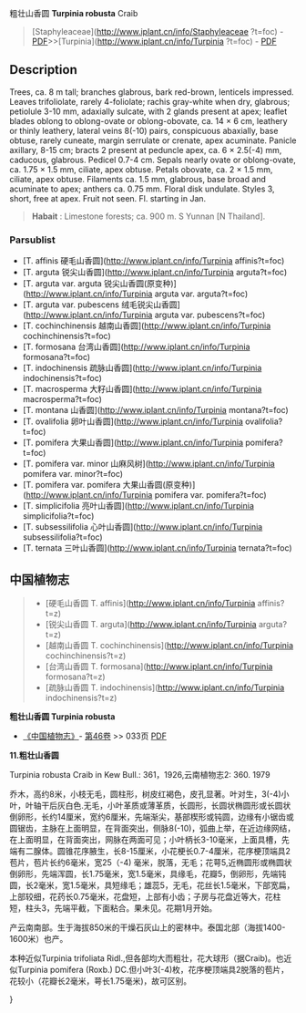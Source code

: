 粗壮山香圆 **Turpinia robusta** Craib

> [Staphyleaceae](http://www.iplant.cn/info/Staphyleaceae ?t=foc) - [PDF](http://iplant.cn/foc/pdf/Staphyleaceae.pdf)>>[Turpinia](http://www.iplant.cn/info/Turpinia ?t=foc) - [PDF](http://www.iplant.cn/foc/pdf/Turpinia.pdf)

## Description

Trees, ca. 8 m tall; branches glabrous, bark red-brown, lenticels impressed. Leaves trifoliolate, rarely 4-foliolate; rachis gray-white when dry, glabrous; petiolule 3-10 mm, adaxially sulcate, with 2 glands present at apex; leaflet blades oblong to oblong-ovate or oblong-obovate, ca. 14 × 6 cm, leathery or thinly leathery, lateral veins 8(-10) pairs, conspicuous abaxially, base obtuse, rarely cuneate, margin serrulate or crenate, apex acuminate. Panicle axillary, 8-15 cm; bracts 2 present at peduncle apex, ca. 6 × 2.5(-4) mm, caducous, glabrous. Pedicel 0.7-4 cm. Sepals nearly ovate or oblong-ovate, ca. 1.75 × 1.5 mm, ciliate, apex obtuse. Petals obovate, ca. 2 × 1.5 mm, ciliate, apex obtuse. Filaments ca. 1.5 mm, glabrous, base broad and acuminate to apex; anthers ca. 0.75 mm. Floral disk undulate. Styles 3, short, free at apex. Fruit not seen. Fl. starting in Jan.

> **Habait** : 
> Limestone forests; ca. 900 m. S Yunnan [N Thailand].

### Parsublist

* [T.  affinis  硬毛山香圆](http://www.iplant.cn/info/Turpinia affinis?t=foc)
* [T.  arguta  锐尖山香圆](http://www.iplant.cn/info/Turpinia arguta?t=foc)
* [T.  arguta var. arguta  锐尖山香圆(原变种)](http://www.iplant.cn/info/Turpinia arguta var. arguta?t=foc)
* [T.  arguta var. pubescens  绒毛锐尖山香圆](http://www.iplant.cn/info/Turpinia arguta var. pubescens?t=foc)
* [T.  cochinchinensis  越南山香圆](http://www.iplant.cn/info/Turpinia cochinchinensis?t=foc)
* [T.  formosana  台湾山香圆](http://www.iplant.cn/info/Turpinia formosana?t=foc)
* [T.  indochinensis  疏脉山香圆](http://www.iplant.cn/info/Turpinia indochinensis?t=foc)
* [T.  macrosperma  大籽山香圆](http://www.iplant.cn/info/Turpinia macrosperma?t=foc)
* [T.  montana  山香圆](http://www.iplant.cn/info/Turpinia montana?t=foc)
* [T.  ovalifolia  卵叶山香圆](http://www.iplant.cn/info/Turpinia ovalifolia?t=foc)
* [T.  pomifera  大果山香圆](http://www.iplant.cn/info/Turpinia pomifera?t=foc)
* [T.  pomifera var. minor  山麻风树](http://www.iplant.cn/info/Turpinia pomifera var. minor?t=foc)
* [T.  pomifera var. pomifera  大果山香圆(原变种)](http://www.iplant.cn/info/Turpinia pomifera var. pomifera?t=foc)
* [T.  simplicifolia  亮叶山香圆](http://www.iplant.cn/info/Turpinia simplicifolia?t=foc)
* [T.  subsessilifolia  心叶山香圆](http://www.iplant.cn/info/Turpinia subsessilifolia?t=foc)
* [T.  ternata  三叶山香圆](http://www.iplant.cn/info/Turpinia ternata?t=foc)

## 中国植物志

> * [硬毛山香圆  T.  affinis](http://www.iplant.cn/info/Turpinia affinis?t=z)
> * [锐尖山香圆  T.  arguta](http://www.iplant.cn/info/Turpinia arguta?t=z)
> * [越南山香圆  T.  cochinchinensis](http://www.iplant.cn/info/Turpinia cochinchinensis?t=z)
> * [台湾山香圆  T.  formosana](http://www.iplant.cn/info/Turpinia formosana?t=z)
> * [疏脉山香圆  T.  indochinensis](http://www.iplant.cn/info/Turpinia indochinensis?t=z)

**粗壮山香圆 Turpinia robusta**

* [《中国植物志》](http://www.iplant.cn/frps)- [第46卷](http://www.iplant.cn/frps/vol/46) >> 033页 [PDF](http://www.iplant.cn/frps/pdf/46/033a.PDF)

**11.粗壮山香圆**

Turpinia robusta Craib in Kew Bull.: 361，1926,云南植物志2: 360. 1979

乔木，高约8米，小枝无毛，圆柱形，树皮红褐色，皮孔显著。叶对生，3(-4)小叶，叶轴干后灰白色.无毛，小叶革质或薄革质，长圆形，长圆状椭圆形或长圆状倒卵形，长约14厘米，宽约6厘米，先端渐尖，基部楔形或钝圆，边缘有小锯齿或圆锯齿，主脉在上面明显，在背面突出，侧脉8(-10)，弧曲上举，在近边缘网结，在上面明显，在背面突出，网脉在两面可见；小叶柄长3-10毫米，上面具槽，先端有二腺体。圆锥花序腋生，长8-15厘米，小花梗长0.7-4厘米，花序梗顶端具2苞片，苞片长约6毫米，宽25（-4) 毫米，脱落，无毛；花萼5,近椭圆形或椭圆状倒卵形，先端浑圆，长1.75毫米，宽1.5毫米，具缘毛，花瓣5，倒卵形，先端钝圆，长2毫米，宽1.5毫米，具短缘毛；雄蕊5，无毛，花丝长1.5毫米，下部宽扁，上部较细，花药长0.75毫米，花盘短，上部有小齿；子房与花盘近等大，花柱短，柱头3，先端平截，下面粘合。果未见。花期1月开始。

产云南南部。生于海拔850米的干燥石灰山上的密林中。泰国北部（海拔1400-1600米）也产。

本种近似Turpinia trifoliata Ridl.,但各部均大而粗壮，花大球形（据Craib)。也近似Turpinia pomifera (Roxb.) DC.但小叶3(-4)枚，花序梗顶端具2脱落的苞片，花较小（花瓣长2毫米，萼长1.75毫米)，故可区别。

}